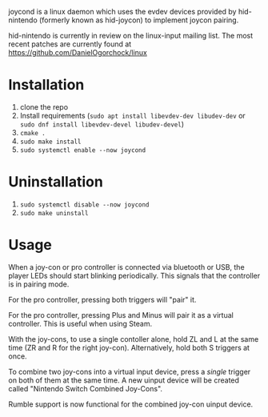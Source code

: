 joycond is a linux daemon which uses the evdev devices provided by hid-nintendo (formerly known as hid-joycon) to implement joycon pairing.

hid-nintendo is currently in review on the linux-input mailing list. The most recent patches are currently found at https://github.com/DanielOgorchock/linux

# Installation
1. clone the repo
2. Install requirements (`sudo apt install libevdev-dev libudev-dev` or `sudo dnf install libevdev-devel libudev-devel`)
3. `cmake .`
4. `sudo make install`
5. `sudo systemctl enable --now joycond`

# Uninstallation

1. `sudo systemctl disable --now joycond`
2. `sudo make uninstall`

# Usage
When a joy-con or pro controller is connected via bluetooth or USB, the player LEDs should start blinking periodically. This signals that the controller is in pairing mode.

For the pro controller, pressing both triggers will "pair" it.

For the pro controller, pressing Plus and Minus will pair it as a virtual controller.
This is useful when using Steam.

With the joy-cons, to use a single contoller alone, hold ZL and L at the same time (ZR and R for the right joy-con). Alternatively, hold both S triggers at once.

To combine two joy-cons into a virtual input device, press a *single* trigger on both of them at the same time. A new uinput device will be created called "Nintendo Switch Combined Joy-Cons".

Rumble support is now functional for the combined joy-con uinput device.

